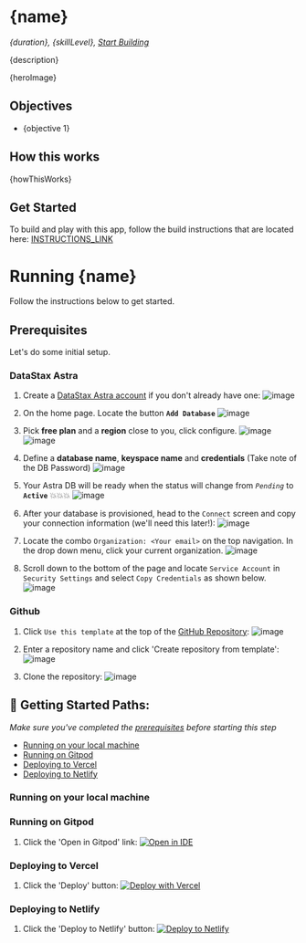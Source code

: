 <!--- 
WARNING: You must remove all comments (except exclusion tags) in your Sample App README.md 
--->

<!--- Use the below tags to exclude content from the Astra DB UI --->
<!--- STARTEXCLUDE --->
<!--- ENDEXCLUDE --->

<!--- 
The Project Name, duration and skillLevel, make sure these values match
the astra.json

Update the INSTRUCTIONS_LINK with the absolute path to your INSTRUCTIONS.md
--->
# {name}
*{duration}, {skillLevel}, [Start Building](INSTRUCTIONS_LINK)*

<!---  
A short few sentences describing what is the purpose of the example and what the user will learn

e.g.
This application shows how to use configure your NodeJs application to connect to DDAC/Cassandra/DSE or an Apollo database at runtime.

This should be the same as the "description" key in the astra.json file. 
--->
{description}

<!--- 
heroImage example:
![image](https://user-images.githubusercontent.com/3254549/89590110-ff682580-d7fb-11ea-8e3a-47e3b552fc19.png)

Be sure to include 2 line breaks before and after the hero image
-->
{heroImage}

<!--- 
A list of the top objectives that are being demonstrated by this sample

e.g.
* To demonstrate how to specify at runtime between a standard (DSE/DDAC/C*) client configuration and an Apollo configuration for the same application.
--->
## Objectives
* {objective 1}
  
<!--- 
A description of how this sample works and how it demonstrates the objectives outlined above
--->  
## How this works
{howThisWorks}

<!--- 
Replace INSTRUCTIONS_LINK with an absolute path link to your instructions
--->
## Get Started
To build and play with this app, follow the build instructions that are located here: [INSTRUCTIONS_LINK](INSTRUCTIONS_LINK)

<!--- Everything below Get Started should be excluded from the Astra UI --->
<!--- STARTEXCLUDE --->
<!--- ENDEXCLUDE --->

<!--- Enter the repository name --->
# Running {name}
Follow the instructions below to get started.

<!--- 
Modify this section as needed, however always include the Astra setup parts
--->
## Prerequisites
Let's do some initial setup.

### DataStax Astra
<!--- enter a unique UTM_CODE for your sample app below --->
1. Create a [DataStax Astra account](https://astra.datastax.com/register?utm_source=github&utm_medium=referral&utm_campaign=UTM_CODE) if you don't 
already have one:
![image](https://raw.githubusercontent.com/DataStax-Examples/sample-app-template/master/screenshots/astra-register-basic-auth.png)

2. On the home page. Locate the button **`Add Database`**
![image](https://raw.githubusercontent.com/DataStax-Examples/sample-app-template/master/screenshots/astra-dashboard.png)

3. Pick **free plan** and a **region** close to you, click configure.
![image](https://raw.githubusercontent.com/DataStax-Examples/sample-app-template/master/screenshots/astra-create-db-1-top.png)
![image](https://raw.githubusercontent.com/DataStax-Examples/sample-app-template/master/screenshots/astra-create-db-1-bottom.png)

4. Define a **database name**, **keyspace name** and **credentials** (Take note of the DB Password)
![image](https://raw.githubusercontent.com/DataStax-Examples/sample-app-template/master/screenshots/astra-create-db-2.png)

5. Your Astra DB will be ready when the status will change from *`Pending`* to **`Active`** 💥💥💥 
![image](https://raw.githubusercontent.com/DataStax-Examples/sample-app-template/master/screenshots/astra-db-active.png)

<!--- 
When connecting via an API, use the connect screen step below
--->
6. After your database is provisioned, head to the `Connect` screen and copy your connection 
information (we'll need this later!):
![image](https://raw.githubusercontent.com/DataStax-Examples/sample-app-template/master/screenshots/astra-connect.png)

<!--- 
When connecting with a secure bundle, use the service account steps below
--->
7. Locate the combo `Organization: <Your email>` on the top navigation. In the drop down menu, click your current organization.
![image](https://raw.githubusercontent.com/DataStax-Examples/sample-app-template/master/screenshots/astra-org-menu-open.png)

8. Scroll down to the bottom of the page and locate `Service Account` in `Security Settings` and select `Copy Credentials` as shown below.
![image](https://raw.githubusercontent.com/DataStax-Examples/sample-app-template/master/screenshots/astra-org-copy-credentials.png)

### Github
<!-- Enter your GITHUB_URL below -->
1. Click `Use this template` at the top of the [GitHub Repository](GITHUB_URL):
![image](https://raw.githubusercontent.com/DataStax-Examples/sample-app-template/master/screenshots/github-use-template.png)

2. Enter a repository name and click 'Create repository from template':
![image](https://raw.githubusercontent.com/DataStax-Examples/sample-app-template/master/screenshots/github-create-repository.png)

3. Clone the repository:
![image](https://raw.githubusercontent.com/DataStax-Examples/sample-app-template/master/screenshots/github-clone.png)

<!--- 
Include locally as a minimum so that folks will
create an Astra DB and use your repository as a template.

Remove paths that you don't need.
--->
## 🚀 Getting Started Paths:
*Make sure you've completed the [prerequisites](#prerequisites) before starting this step*
  - [Running on your local machine](#running-on-your-local-machine)
  - [Running on Gitpod](#running-on-gitpod)
  - [Deploying to Vercel](#deploying-to-vercel)
  - [Deploying to Netlify](#deploying-to-netlify)

<!--- 
Include the appropriate commands to run the app locally (post cloning). If you're using
Docker or something similar, include that setup here.
--->
### Running on your local machine


<!--- 
Include Gitpod where possible, it provides a good DX for experimentation 
--->
### Running on Gitpod
<!-- Enter your GITPOD_LINK below -->
1. Click the 'Open in Gitpod' link:
[![Open in IDE](https://gitpod.io/button/open-in-gitpod.svg)](GITPOD_LINK)

### Deploying to Vercel
<!-- Enter your VERCEL_URL below -->
1. Click the 'Deploy' button:
[![Deploy with Vercel](https://vercel.com/button)](VERCEL_URL)

### Deploying to Netlify
<!-- Enter your NETLIFY_URL below -->
1. Click the 'Deploy to Netlify' button:
[![Deploy to Netlify](https://www.netlify.com/img/deploy/button.svg)](NETLIFY_URL)
